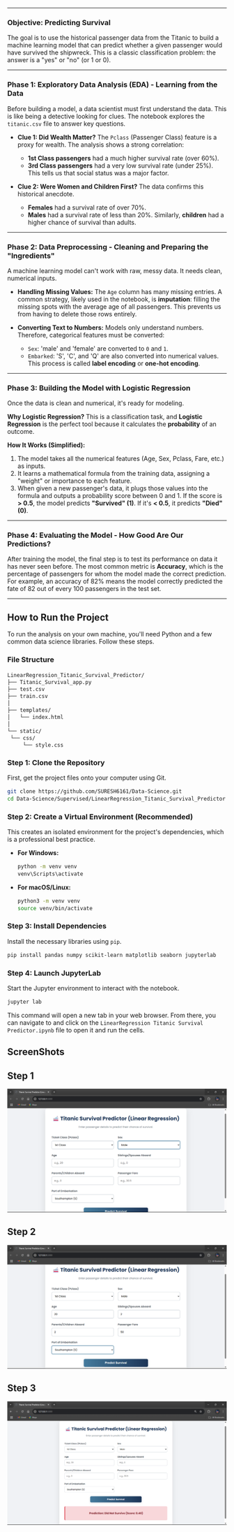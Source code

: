 
-----

### Objective: Predicting Survival 

The goal is to use the historical passenger data from the Titanic to build a machine learning model that can predict whether a given passenger would have survived the shipwreck. This is a classic classification problem: the answer is a "yes" or "no" (or 1 or 0).

-----

### Phase 1: Exploratory Data Analysis (EDA) - Learning from the Data

Before building a model, a data scientist must first understand the data. This is like being a detective looking for clues. The notebook explores the `titanic.csv` file to answer key questions.

  * **Clue 1: Did Wealth Matter?**
    The `Pclass` (Passenger Class) feature is a proxy for wealth. The analysis shows a strong correlation:

      * **1st Class passengers** had a much higher survival rate (over 60%).
      * **3rd Class passengers** had a very low survival rate (under 25%).
        This tells us that social status was a major factor.

  * **Clue 2: Were Women and Children First?**
    The data confirms this historical anecdote.

      * **Females** had a survival rate of over 70%.
      * **Males** had a survival rate of less than 20%.
        Similarly, **children** had a higher chance of survival than adults.

-----

### Phase 2: Data Preprocessing - Cleaning and Preparing the "Ingredients"

A machine learning model can't work with raw, messy data. It needs clean, numerical inputs.

  * **Handling Missing Values:** The `Age` column has many missing entries. A common strategy, likely used in the notebook, is **imputation**: filling the missing spots with the average age of all passengers. This prevents us from having to delete those rows entirely.

  * **Converting Text to Numbers:** Models only understand numbers. Therefore, categorical features must be converted:

      * `Sex`: 'male' and 'female' are converted to `0` and `1`.
      * `Embarked`: 'S', 'C', and 'Q' are also converted into numerical values. This process is called **label encoding** or **one-hot encoding**.

-----

### Phase 3: Building the Model with Logistic Regression

Once the data is clean and numerical, it's ready for modeling.

**Why Logistic Regression?**
This is a classification task, and **Logistic Regression** is the perfect tool because it calculates the **probability** of an outcome.

**How It Works (Simplified):**

1.  The model takes all the numerical features (Age, Sex, Pclass, Fare, etc.) as inputs.
2.  It learns a mathematical formula from the training data, assigning a "weight" or importance to each feature.
3.  When given a new passenger's data, it plugs those values into the formula and outputs a probability score between 0 and 1. If the score is **\> 0.5**, the model predicts **"Survived" (1)**. If it's **\< 0.5**, it predicts **"Died" (0)**.

-----

### Phase 4: Evaluating the Model - How Good Are Our Predictions?

After training the model, the final step is to test its performance on data it has never seen before. The most common metric is **Accuracy**, which is the percentage of passengers for whom the model made the correct prediction. For example, an accuracy of 82% means the model correctly predicted the fate of 82 out of every 100 passengers in the test set.

-----

## How to Run the Project

To run the analysis on your own machine, you'll need Python and a few common data science libraries. Follow these steps.
  ### File Structure
   ```
   LinearRegression_Titanic_Survival_Predictor/
├── Titanic_Survival_app.py
├── test.csv
├── train.csv
│
├── templates/
│   └── index.html
│
└── static/
    └── css/
        └── style.css
   ```

### Step 1: Clone the Repository

First, get the project files onto your computer using Git.

```bash
git clone https://github.com/SURESH6161/Data-Science.git
cd Data-Science/Supervised/LinearRegression_Titanic_Survival_Predictor
```

### Step 2: Create a Virtual Environment (Recommended)

This creates an isolated environment for the project's dependencies, which is a professional best practice.

  * **For Windows:**
    ```bash
    python -m venv venv
    venv\Scripts\activate
    ```
  * **For macOS/Linux:**
    ```bash
    python3 -m venv venv
    source venv/bin/activate
    ```

### Step 3: Install Dependencies

Install the necessary libraries using `pip`.

```bash
pip install pandas numpy scikit-learn matplotlib seaborn jupyterlab
```

### Step 4: Launch JupyterLab

Start the Jupyter environment to interact with the notebook.

```bash
jupyter lab
```

This command will open a new tab in your web browser. From there, you can navigate to and click on the `LinearRegression Titanic Survival Predictor.ipynb` file to open it and run the cells.

## ScreenShots
## Step 1
![General interface](img1.png)
## Step 2
![Filling in the details](img2.png)
## Step 3
![Final predicted result](img3.png)
